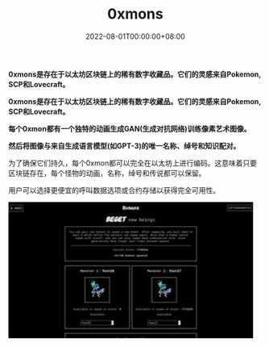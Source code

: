 ﻿---
title: "0xmons"
description: "On-chain ai生成m̷o̸n̴s̸t̵e̴r̷nfts"
date: 2022-08-01T00:00:00+08:00
lastmod: 2022-08-01T00:00:00+08:00
draft: false
authors: ["wq985"]
featuredImage: "0xmons.png"
tags: ["Collectibles","0xmons"]
categories: ["nfts"]
nfts: ["Collectibles"]
blockchain: "ETH"
website: "https://dappradar.com/deeplink/9410"
twitter: ""
discord: ""
telegram: ""
github: "https://github.com/0xmons"
youtube: ""
twitch: ""
facebook: ""
instagram: ""
reddit: ""
medium: ""
steam: ""
gitbook: ""
googleplay: ""
appstore: ""
status: "Live"
weight: 
lightgallery: true
toc: true
pinned: false
recommend: false
recommend1: false
---


**0xmons是存在于以太坊区块链上的稀有数字收藏品。它们的灵感来自Pokemon, SCP和Lovecraft。**

**0xmons是存在于以太坊区块链上的稀有数字收藏品。它们的灵感来自Pokemon, SCP和Lovecraft。**

**每个0xmon都有一个独特的动画生成GAN(生成对抗网络)训练像素艺术图像。**

**然后将图像与来自生成语言模型(如GPT-3)的唯一名称、绰号和知识配对。**

为了确保它们持久，每个0xmon都可以完全在以太坊上进行编码。这意味着只要区块链存在，每个怪物的动画，名称，绰号和传说都可以保留。

用户可以选择更便宜的呼叫数据选项或合约存储以获得完全可用性。

<img src="OIP.jpg" alt="OIP" style="zoom:150%;" />
